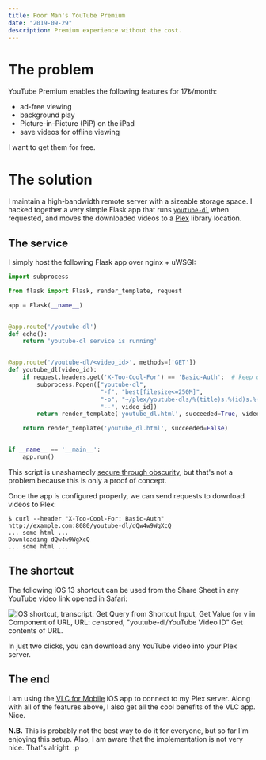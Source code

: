 ```yaml
---
title: Poor Man's YouTube Premium
date: "2019-09-29"
description: Premium experience without the cost.
---
```


# The problem

YouTube Premium enables the following features for 17₺/month:

- ad-free viewing
- background play
- Picture-in-Picture (PiP) on the iPad
- save videos for offline viewing

I want to get them for free.

# The solution

I maintain a high-bandwidth remote server with a sizeable storage space. I hacked together a very
simple Flask app that runs [`youtube-dl`][youtube-dl] when requested, and moves the downloaded
videos to a [Plex][plex] library location.

## The service

I simply host the following Flask app over nginx + uWSGI:

```python
import subprocess

from flask import Flask, render_template, request

app = Flask(__name__)


@app.route('/youtube-dl')
def echo():
    return 'youtube-dl service is running'


@app.route('/youtube-dl/<video_id>', methods=['GET'])
def youtube_dl(video_id):
    if request.headers.get('X-Too-Cool-For') == 'Basic-Auth':  # keep outsiders away
        subprocess.Popen(["youtube-dl",
                          "-f", "best[filesize<=250M]",
                          "-o", "~/plex/youtube-dls/%(title)s.%(id)s.%(ext)s",
                          "--", video_id])
        return render_template('youtube_dl.html', succeeded=True, video_id=video_id)

    return render_template('youtube_dl.html', succeeded=False)


if __name__ == '__main__':
    app.run()
```

This script is unashamedly [secure through obscurity][security], but that's not a problem because
this is only a proof of concept.

Once the app is configured properly, we can send requests to download videos to Plex:

    $ curl --header "X-Too-Cool-For: Basic-Auth" http://example.com:8080/youtube-dl/dQw4w9WgXcQ
    ... some html ...
    Downloading dQw4w9WgXcQ
    ... some html ...

## The shortcut

The following iOS 13 shortcut can be used from the Share Sheet in any YouTube video link opened
in Safari:

![iOS shortcut, transcript:
Get Query from Shortcut Input,
Get Value for v in Component of URL,
URL: censored, "youtube-dl/YouTube Video ID"
Get contents of URL.](./tublex_shortcut.jpg)

In just two clicks, you can download any YouTube video into your Plex server.

## The end

I am using the [VLC for Mobile][vlc] iOS app to connect to my Plex server. Along with all of the
features above, I also get all the cool benefits of the VLC app. Nice.

**N.B.** This is probably not the best way to do it for everyone, but so far I'm enjoying this
setup. Also, I am aware that the implementation is not very nice. That's alright. :p

[plex]: https://www.plex.tv/
[youtube-dl]: https://ytdl-org.github.io/youtube-dl/index.html
[security]: https://en.wikipedia.org/wiki/Security_through_obscurity
[vlc]: https://apps.apple.com/us/app/vlc-for-mobile/id650377962
